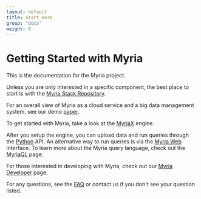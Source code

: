 ```yaml
---
layout: default
title: Start Here 
group: "docs"
weight: 0
---
```


# Getting Started with Myria

This is the documentation for the Myria project. 


Unless you are only interested in a specific component, the best place to 
start is with the [Myria Stack Repository](https://github.com/uwescience/myria-stack).

For an overall view of Myria as a cloud service and a big data management system, see our demo [paper](http://myria.cs.washington.edu/publications/Halperin_Myria_demo_SIGMOD_2014.pdf).

To get started with Myria, take a look at the [MyriaX](myriaX.html) engine. 

After you setup the engine, you can upload data and run queries through the [Python](myriapython.html) API. An alternative way to run queries is via the [Myria Web](myriaweb.html) interface. To learn more about the Myria query language, check out the [MyriaQL](myriaql.html) page. 

For those interested in developing with Myria, check out our [Myria Developer](developer.html) page. 

For any questions, see the [FAQ](faq.html) or contact us if you don't see your question listed. 
